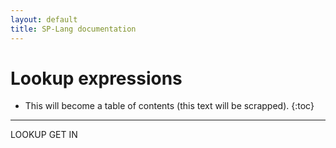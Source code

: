 ```yaml
---
layout: default
title: SP-Lang documentation
---
```


# Lookup expressions

* This will become a table of contents (this text will be scrapped).
{:toc}

---

LOOKUP
GET
IN
